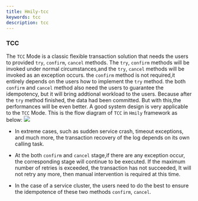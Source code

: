 ```yaml
---
title: Hmily-tcc
keywords: tcc
description: tcc
---
```


### TCC

The `TCC` Mode is a classic flexible transaction solution that needs the users to provided `try`, `confirm`, `cancel` methods.
The `try`, `confirm` methods will be invoked under normal circumstances,and the `try`, `cancel` methods will be invoked as an exception occurs. the `confirm` method is not required,it entirely depends on the users how to implement the `try` method. the both `confirm` and `cancel` method also need the users to guarantee the idempotency, but it will bring addtional workload to the users. Because after the `try` method finished, the data had been committed. But with this,the performances will be even better. A good system design is very applicable to the `TCC` Mode. This is the flow diagram of `TCC` in `Hmily` framework as below:
![](https://yu199195.github.io/images/hmily/hmily-tcc.png) 


* In extreme cases, such as sudden service crash, timeout exceptions, and much more, the transaction recovery of the log depends on its own calling task.

* At the both `confirm` and `cancel` stage,if there are any exception occur, the corresponding stage will continue to be executed. If the maximum number of retries is exceeded, the transaction has not succeeded, 
It will not retry any more, then manual intervention is required at this time.

* In the case of a service cluster, the users need to do the best to ensure the idempotence of these two methods `confirm`, `cancel`.

